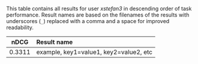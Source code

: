 This table contains all results for user *xstefan3* in descending order of task
performance.  Result names are based on the filenames of the results with
underscores (`_`) replaced with a comma and a space for improved readability.

| nDCG | Result name |
|------|:------------|
| 0.3311 | example, key1=value1, key2=value2, etc |
